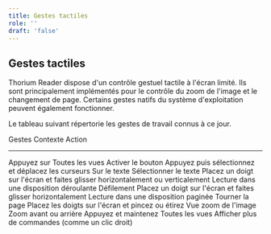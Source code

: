 ```yaml
---
title: Gestes tactiles
role: ''
draft: 'false'
---
```


## Gestes tactiles

Thorium Reader dispose d'un contrôle gestuel tactile à l'écran limité. Ils sont principalement implémentés pour le contrôle du zoom de l'image et le changement de page. Certains gestes natifs du système d'exploitation peuvent également fonctionner.

Le tableau suivant répertorie les gestes de travail connus à ce jour.

Gestes Contexte Action

---

Appuyez sur Toutes les vues Activer le bouton Appuyez puis sélectionnez et déplacez les curseurs Sur le texte Sélectionner le texte Placez un doigt sur l'écran et faites glisser horizontalement ou verticalement Lecture dans une disposition déroulante Défilement Placez un doigt sur l'écran et faites glisser horizontalement Lecture dans une disposition paginée Tourner la page Placez les doigts sur l'écran et pincez ou étirez Vue zoom de l'image Zoom avant ou arrière Appuyez et maintenez Toutes les vues Afficher plus de commandes (comme un clic droit)
